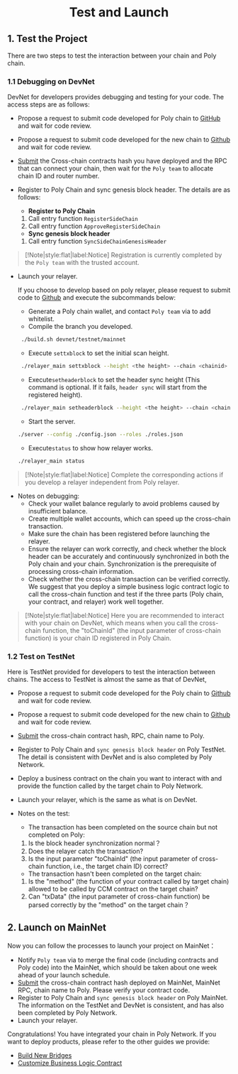<h1 align="center">Test and Launch</h1>


## 1. Test the Project 

There are two steps to test the interaction between your chain and Poly chain.

### 1.1 Debugging on DevNet 	
DevNet for developers provides debugging and testing for your code. The access steps are as follows:

- Propose a request to submit code developed for Poly chain to [GitHub](https://github.com/polynetwork/poly.git ) and wait for code review.
- Propose a request to submit code developed for the new chain to [Github](https://github.com/polynetwork/eth-contracts) and wait for code review.
- [Submit](https://docs.google.com/forms/d/e/1FAIpQLScJrZSANf3s7rTJ1BPTE8c6sUU55B1mtBGXe3YCY84i26R1UQ/viewform) the Cross-chain contracts hash you have deployed and the RPC that can connect your chain, then wait for the `Poly team` to allocate chain ID and router number.
- Register to Poly Chain and sync genesis block header. The details are as follows:
  
  - **Register to Poly Chain**
   1. Call entry function `RegisterSideChain`
   2. Call entry function `ApproveRegisterSideChain`
  - **Sync genesis block header**
   1. Call entry function `SyncSideChainGenesisHeader`

> [!Note|style:flat|label:Notice]
> Registration is currently completed by the `Poly team` with the trusted account.

- Launch your relayer. 

  If you choose to develop based on poly relayer, please request to submit code to [Github](https://github.com/polynetwork/poly-relayer) and execute the subcommands below:
  - Generate a Poly chain wallet, and contact `Poly team` via <a class="fab fa-discord" href= "https://discord.com/invite/y6MuEnq"></a> to add whitelist.
  - Compile the branch you developed.
  ```bash
   ./build.sh devnet/testnet/mainnet
  ```
  - Execute `settxblock` to set the initial scan height.
  ```bash
   ./relayer_main settxblock --height <the height> --chain <chainid>
  ```
  - Execute`setheaderblock` to set the header sync height (This command is optional. If it fails, `header sync` will start from the registered height).
  ```bash
   ./relayer_main setheaderblock --height <the height> --chain <chainid>
  ```
  - Start the server.
  ```bash
  ./server --config ./config.json --roles ./roles.json
  ```
  - Execute`status` to show how relayer works.
  ```bash
  ./relayer_main status
  ```

> [!Note|style:flat|label:Notice]
> Complete the corresponding actions if you develop a relayer independent from Poly relayer.

- Notes on debugging:
  - Check your wallet balance regularly to avoid problems caused by insufficient balance.
  - Create multiple wallet accounts, which can speed up the cross-chain transaction.
  - Make sure the chain has been registered before launching the relayer.
  - Ensure the relayer can work correctly, and check whether the block header can be accurately and continuously synchronized in both the Poly chain and your chain. Synchronization is the prerequisite of processing cross-chain information.
  - Check whether the cross-chain transaction can be verified correctly. We suggest that you deploy a simple business logic contract logic to call the cross-chain function and test if the three parts (Poly chain, your contract, and relayer) work well together.

> [!Note|style:flat|label:Notice]
> Here you are recommended to interact with your chain on DevNet, which means when you call the cross-chain function, 
> the "toChainId" (the input parameter of cross-chain function) is your chain ID registered in Poly Chain.

### 1.2 Test on TestNet
Here is TestNet provided for developers to test the interaction between chains. The access to TestNet is almost the same as that of DevNet,
- Propose a request to submit code developed for the Poly chain to [Github ](https://github.com/polynetwork/poly.git )and wait for code review.
- Propose a request to submit code developed for the new chain to [Github](https://github.com/polynetwork/eth-contracts.git) and wait for code review.
- [Submit](https://docs.google.com/forms/d/e/1FAIpQLSeRwJPk1_s94Ex92IdnFkdtJQQC8Mc2CUhvXX-MNzeCWHk6zA/viewform) the cross-chain contract hash, RPC, chain name to Poly.
- Register to Poly Chain and `sync genesis block header` on Poly TestNet. The detail is consistent with DevNet and is also completed by Poly Network.
- Deploy a business contract on the chain you want to interact with and provide the function called by the target chain to Poly Network.
- Launch your relayer, which is the same as what is on DevNet.
- Notes on the test:
  
   - The transaction has been completed on the source chain but not completed on Poly: 
    1. Is the block header synchronization normal？
    2. Does the relayer catch the transaction? 
    3. Is the input parameter "toChainId" (the input parameter of cross-chain function, i.e., the target chain ID) correct?
   - The transaction hasn't been completed on the target chain: 
    1. Is the "method" (the function of your contract called by target chain) allowed to be called by CCM contract on the target chain? 
    2. Can "txData" (the input parameter of cross-chain function) be parsed correctly by the "method" on the target chain？

## 2. Launch on MainNet
Now you can follow the processes to launch your project on MainNet：
- Notify `Poly team` via <a class="fab fa-discord" href= "https://discord.com/invite/y6MuEnq"></a> to merge the final code (including contracts and Poly code) into the MainNet, which should be taken about one week ahead of your launch schedule.
- [Submit](https://docs.google.com/forms/d/e/1FAIpQLSf4F1wRq5w8z5wyHh69pIY-R3BUE-p7SeDlExDZYpvjjNCogg/viewform) the cross-chain contract hash deployed on MainNet, MainNet RPC, chain name to Poly. Please verify your contract code.
- Register to Poly Chain and `sync genesis block header` on Poly MainNet. The information on the TestNet and DevNet is consistent, and has also been completed by Poly Network.
- Launch your relayer.


Congratulations! You have integrated your chain in Poly Network. If you want to deploy products, please refer to the other guides we provide:
- [Build New Bridges](../../new_product/integrate_bridge/readme.md)
- [Customize Business Logic Contract](../../new_product/integrate_contracts/readme.md)
